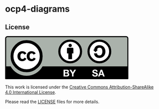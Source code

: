 # ocp4-diagrams


## License

<img src="./img/by-sa.png">

This work is licensed under the [Creative Commons Attribution-ShareAlike 4.0 International License](http://creativecommons.org/licenses/by-sa/4.0/).

Please read the [LICENSE](LICENSE) files for more details.
